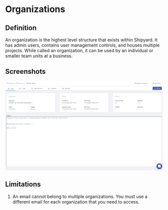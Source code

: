 # Organizations

## Definition

An organization is the highest level structure that exists within Shipyard. It has admin users, contains user management controls, and houses multiple projects. While called an organization, it can be used by an individual or smaller team units at a business.

## Screenshots

![](../../.gitbook/assets/image%20%2817%29.png)

## **Limitations**

1. An email cannot belong to multiple organizations. You must use a different email for each organization that you need to access.

